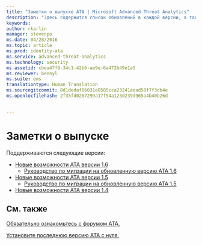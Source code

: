 ```yaml
---
title: "Заметки о выпуске ATA | Microsoft Advanced Threat Analytics"
description: "Здесь содержится список обновлений в каждой версии, а также приведены известные проблемы и руководства по миграции"
keywords: 
author: rkarlin
manager: stevenpo
ms.date: 04/28/2016
ms.topic: article
ms.prod: identity-ata
ms.service: advanced-threat-analytics
ms.technology: security
ms.assetid: cbea47f9-34c1-42b6-ae9e-6a472b49e1a5
ms.reviewer: bennyl
ms.suite: ems
translationtype: Human Translation
ms.sourcegitcommit: 8d1dedaf86031e8585cca23241aead58f7f3db4e
ms.openlocfilehash: 2f35fd0267299a17f54a123d239d965a4b40b26d


---
```


# Заметки о выпуске
Поддерживаются следующие версии:

- [Новые возможности ATA версии 1.6](whats-new-version-1.6.md)
   - [Руководство по миграции на обновленную версию ATA 1.6](/advanced-threat-analytics/understand-explore/ata-update-1.6-migration-guide)
- [Новые возможности ATA версии 1.5](whats-new-version-1.5.md)
   - [Руководство по миграции на обновленную версию ATA 1.5](/advanced-threat-analytics/understand-explore/ata-update-1.5-migration-guide)
- [Новые возможности ATA версии 1.4](whats-new-version-1.4.md)

## См. также
[Обязательно ознакомьтесь с форумом ATA.](https://social.technet.microsoft.com/Forums/security/home?forum=mata)

[Установите последнюю версию ATA с нуля.](/advanced-threat-analytics/deploy-use/install-ata)



<!--HONumber=Jun16_HO4-->


